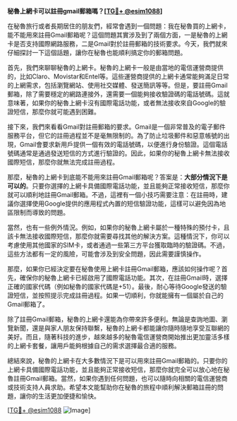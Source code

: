 **秘魯上網卡可以註冊gmail郵箱嗎？[[TG💪+ @esim1088](https://t.me/s/esim1088)]**

在秘魯旅行或者長期居住的朋友們，經常會遇到一個問題：我在秘魯買的上網卡，能不能用來註冊Gmail郵箱呢？這個問題其實涉及到了兩個方面，一是秘魯的上網卡是否支持國際網路服務，二是Gmail對於註冊郵箱的技術要求。今天，我們就來仔細探討一下這個話題，讓你在秘魯也能順利搞定你的郵箱問題。

首先，我們來聊聊秘魯的上網卡。秘魯的上網卡一般是由當地的電信運營商提供的，比如Claro、Movistar和Entel等。這些運營商提供的上網卡通常能夠滿足日常的上網需求，包括瀏覽網站、使用社交媒體、發送簡訊等等。但是，要註冊Gmail郵箱，除了需要穩定的網路連接外，還需要一個能夠接收驗證碼的電話號碼。這就意味著，如果你的秘魯上網卡沒有國際電話功能，或者無法接收來自Google的驗證短信，那麼你就可能遇到困難。

接下來，我們來看看Gmail對註冊郵箱的要求。Gmail是一個非常普及的電子郵件服務平台，但它的註冊過程並不是毫無限制的。為了防止垃圾郵件和惡意帳號的出現，Gmail會要求新用戶提供一個有效的電話號碼，以便進行身份驗證。這個電話號碼通常是通過發送短信的方式進行驗證的。因此，如果你的秘魯上網卡無法接收國際短信，那麼你就無法完成註冊過程。

那麼，秘魯的上網卡到底能不能用來註冊Gmail郵箱呢？答案是：**大部分情況下是可以的**。只要你選擇的上網卡具備國際電話功能，並且能夠正常接收短信，那麼你就可以順利地註冊Gmail郵箱。不過，這裡有一個小技巧需要注意：在註冊時，建議你選擇使用Google提供的應用程式內置的短信驗證功能，這樣可以避免因為地區限制而導致的問題。

當然，也有一些例外情況。例如，如果你的秘魯上網卡屬於一種特殊的預付卡，且該卡無法接收國際短信，那麼你就需要尋找其他的解決方案。這種情況下，你可以考慮使用其他國家的SIM卡，或者通過一些第三方平台獲取臨時的驗證碼。不過，這些方法都有一定的風險，可能會涉及到安全問題，因此需要謹慎操作。

那麼，如果你已經決定要在秘魯使用上網卡註冊Gmail郵箱，應該如何操作呢？首先，確保你的秘魯上網卡已經啟用了國際電話功能。其次，在註冊Gmail時，選擇正確的國家代碼（例如秘魯的國家代碼是+51）。最後，耐心等待Google發送的驗證短信，並按照提示完成註冊過程。如果一切順利，你就能擁有一個屬於自己的Gmail郵箱了。

除了註冊Gmail郵箱，秘魯的上網卡還能為你帶來許多便利。無論是查詢地圖、瀏覽新聞，還是與家人朋友保持聯繫，秘魯的上網卡都能讓你隨時隨地享受互聯網的美好。而且，隨著科技的進步，越來越多的秘魯電信運營商開始推出更加靈活多樣的上網卡套餐，讓用戶能夠根據自己的需求選擇最合適的服務。

總結來說，秘魯的上網卡在大多數情況下是可以用來註冊Gmail郵箱的。只要你的上網卡具備國際電話功能，並且能夠正常接收短信，那麼你就完全可以放心地在秘魯註冊Gmail郵箱。當然，如果你遇到任何問題，也可以隨時向相關的電信運營商或技術支持人員求助。希望本文能幫助你在秘魯的旅程中順利解決郵箱註冊的問題，讓你的生活更加便捷和愉快。

[[TG💪+ @esim1088](https://t.me/s/esim1088) ![Image](https://i.postimg.cc/4NQfJmqS/Snipaste-2025-05-13-00-14-12.png)]